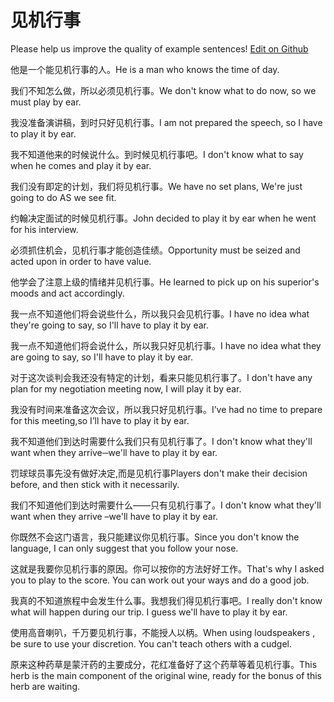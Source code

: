 # 见机行事

Please help us improve the quality of example sentences! [Edit on Github](https://github.com/jiyushe/jiyu-example-sentence-source/blob/main/chinese/jianjixingshi.md)

<p><span class="chinese">他是一个能见机行事的人。</span><span class="english">He is a man who knows the time of day.</span></p>

<p><span class="chinese">我们不知怎么做，所以必须见机行事。</span><span class="english">We don't know what to do now, so we must play by ear.</span></p>

<p><span class="chinese">我没准备演讲稿，到时只好见机行事。</span><span class="english">I am not prepared the speech, so I have to play it by ear.</span></p>

<p><span class="chinese">我不知道他来的时候说什么。到时候见机行事吧。</span><span class="english">I don't know what to say when he comes and play it by ear.</span></p>

<p><span class="chinese">我们没有即定的计划，我们将见机行事。</span><span class="english">We have no set plans, We're just going to do AS we see fit.</span></p>

<p><span class="chinese">约翰决定面试的时候见机行事。</span><span class="english">John decided to play it by ear when he went for his interview.</span></p>

<p><span class="chinese">必须抓住机会，见机行事才能创造佳绩。</span><span class="english">Opportunity must be seized and acted upon in order to have value.</span></p>

<p><span class="chinese">他学会了注意上级的情绪并见机行事。</span><span class="english">He learned to pick up on his superior's moods and act accordingly.</span></p>

<p><span class="chinese">我一点不知道他们将会说些什么，所以我只会见机行事。</span><span class="english">I have no idea what they're going to say, so I'll have to play it by ear.</span></p>

<p><span class="chinese">我一点不知道他们将会说什么，所以我只好见机行事。</span><span class="english">I have no idea what they are going to say, so I'll have to play it by ear.</span></p>

<p><span class="chinese">对于这次谈判会我还没有特定的计划，看来只能见机行事了。</span><span class="english">I don't have any plan for my negotiation meeting now, I will play it by ear.</span></p>

<p><span class="chinese">我没有时间来准备这次会议，所以我只好见机行事。</span><span class="english">I’ve had no time to prepare for this meeting,so I’ll have to play it by ear.</span></p>

<p><span class="chinese">我不知道他们到达时需要什么我们只有见机行事了。</span><span class="english">I don't know what they'll want when they arrive─we'll have to play it by ear.</span></p>

<p><span class="chinese">罚球球员事先没有做好决定,而是见机行事</span><span class="english">Players don't make their decision before, and then stick with it necessarily.</span></p>

<p><span class="chinese">我们不知道他们到达时需要什么——只有见机行事了。</span><span class="english">I don't know what they'll want when they arrive –we'll have to play it by ear.</span></p>

<p><span class="chinese">你既然不会这门语言，我只能建议你见机行事。</span><span class="english">Since you don't know the language, I can only suggest that you follow your nose.</span></p>

<p><span class="chinese">这就是我要你见机行事的原因。你可以按你的方法好好工作。</span><span class="english">That's why I asked you to play to the score. You can work out your ways and do a good job.</span></p>

<p><span class="chinese">我真的不知道旅程中会发生什么事。我想我们得见机行事吧。</span><span class="english">I really don't know what will happen during our trip. I guess we'll have to play it by ear.</span></p>

<p><span class="chinese">使用高音喇叭，千万要见机行事，不能授人以柄。</span><span class="english">When using loudspeakers , be sure to use your discretion. You can't teach others with a cudgel.</span></p>

<p><span class="chinese">原来这种药草是蒙汗药的主要成分，花红准备好了这个药草等着见机行事。</span><span class="english">This herb is the main component of the original wine, ready for the bonus of this herb are waiting.</span></p>

